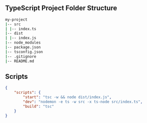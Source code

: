 ## TypeScript Project Folder Structure

```sh
my-project
|-- src
| |-- index.ts
|-- dist
| |-- index.js
|-- node_modules
|-- package.json
|-- tsconfig.json
|-- .gitignore
|-- README.md
```

## Scripts

```json
{
	"scripts": {
		"start": "tsc -w && node dist/index.js",
		"dev": "nodemon -e ts -w src -x ts-node src/index.ts",
		"build": "tsc"
	}
}
```
